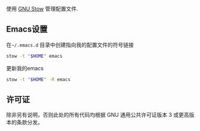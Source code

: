 使用 [GNU Stow](https://www.gnu.org/software/stow/) 管理配置文件.

## Emacs设置

在`~/.emacs.d` 目录中创建指向我的配置文件的符号链接

```bash
stow -t "$HOME" emacs
```

更新我的emacs

```bash
stow -t "$HOME" -R emacs
```

## 许可证

除非另有说明，否则此处的所有代码均根据 GNU 通用公共许可证版本 3 或更高版本的条款分发。
